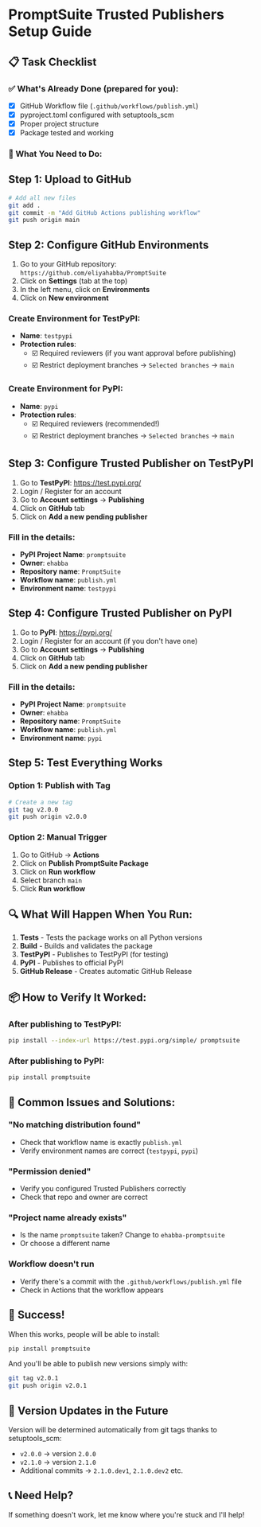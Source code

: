 # PromptSuite Trusted Publishers Setup Guide

## 📋 Task Checklist

### ✅ What's Already Done (prepared for you):
- [x] GitHub Workflow file (`.github/workflows/publish.yml`)
- [x] pyproject.toml configured with setuptools_scm
- [x] Proper project structure
- [x] Package tested and working

### 🎯 What You Need to Do:

## Step 1: Upload to GitHub

```bash
# Add all new files
git add .
git commit -m "Add GitHub Actions publishing workflow"
git push origin main
```

## Step 2: Configure GitHub Environments

1. Go to your GitHub repository: `https://github.com/eliyahabba/PromptSuite`
2. Click on **Settings** (tab at the top)
3. In the left menu, click on **Environments**
4. Click on **New environment**

### Create Environment for TestPyPI:
- **Name**: `testpypi`
- **Protection rules**: 
  - ☑️ Required reviewers (if you want approval before publishing)
  - ☑️ Restrict deployment branches → `Selected branches` → `main`

### Create Environment for PyPI:
- **Name**: `pypi`  
- **Protection rules**:
  - ☑️ Required reviewers (recommended!)
  - ☑️ Restrict deployment branches → `Selected branches` → `main`

## Step 3: Configure Trusted Publisher on TestPyPI

1. Go to **TestPyPI**: https://test.pypi.org/
2. Login / Register for an account
3. Go to **Account settings** → **Publishing**
4. Click on **GitHub** tab
5. Click on **Add a new pending publisher**

### Fill in the details:
- **PyPI Project Name**: `promptsuite`
- **Owner**: `ehabba`
- **Repository name**: `PromptSuite`
- **Workflow name**: `publish.yml`
- **Environment name**: `testpypi`

## Step 4: Configure Trusted Publisher on PyPI

1. Go to **PyPI**: https://pypi.org/
2. Login / Register for an account (if you don't have one)
3. Go to **Account settings** → **Publishing**
4. Click on **GitHub** tab
5. Click on **Add a new pending publisher**

### Fill in the details:
- **PyPI Project Name**: `promptsuite`
- **Owner**: `ehabba`
- **Repository name**: `PromptSuite`
- **Workflow name**: `publish.yml`
- **Environment name**: `pypi`

## Step 5: Test Everything Works

### Option 1: Publish with Tag
```bash
# Create a new tag
git tag v2.0.0
git push origin v2.0.0
```

### Option 2: Manual Trigger
1. Go to GitHub → **Actions**
2. Click on **Publish PromptSuite Package**
3. Click on **Run workflow**
4. Select branch `main`
5. Click **Run workflow**

## 🔍 What Will Happen When You Run:

1. **Tests** - Tests the package works on all Python versions
2. **Build** - Builds and validates the package
3. **TestPyPI** - Publishes to TestPyPI (for testing)
4. **PyPI** - Publishes to official PyPI
5. **GitHub Release** - Creates automatic GitHub Release

## 📦 How to Verify It Worked:

### After publishing to TestPyPI:
```bash
pip install --index-url https://test.pypi.org/simple/ promptsuite
```

### After publishing to PyPI:
```bash
pip install promptsuite
```

## 🚨 Common Issues and Solutions:

### "No matching distribution found"
- Check that workflow name is exactly `publish.yml`
- Verify environment names are correct (`testpypi`, `pypi`)

### "Permission denied" 
- Verify you configured Trusted Publishers correctly
- Check that repo and owner are correct

### "Project name already exists"
- Is the name `promptsuite` taken? Change to `ehabba-promptsuite`
- Or choose a different name

### Workflow doesn't run
- Verify there's a commit with the `.github/workflows/publish.yml` file
- Check in Actions that the workflow appears

## 🎉 Success!

When this works, people will be able to install:
```bash
pip install promptsuite
```

And you'll be able to publish new versions simply with:
```bash
git tag v2.0.1
git push origin v2.0.1
```

## 🔄 Version Updates in the Future

Version will be determined automatically from git tags thanks to setuptools_scm:
- `v2.0.0` → version `2.0.0`
- `v2.1.0` → version `2.1.0`
- Additional commits → `2.1.0.dev1`, `2.1.0.dev2` etc.

## 📞 Need Help?

If something doesn't work, let me know where you're stuck and I'll help! 